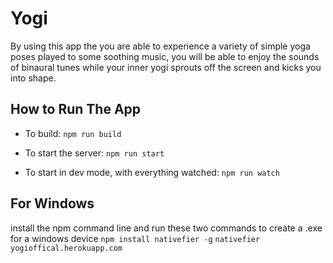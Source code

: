 # Yogi
By using this app the you are able to experience a variety of simple yoga poses played to some soothing music, you will be able to enjoy the sounds of binaural tunes while your inner yogi sprouts off the screen and kicks you into shape.

## How to Run The App
  * To build: `npm run build`

* To start the server: `npm run start`

* To start in dev mode, with everything watched: `npm run watch`
## For Windows
install the npm command line and run these two commands to create a .exe for a windows device
`npm install nativefier -g`
`nativefier yogioffical.herokuapp.com`
